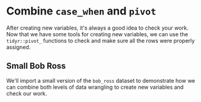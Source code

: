 # Combine `case_when` and `pivot`

After creating new variables, it's always a good idea to check your work. Now that we have some tools for creating new variables, we can use the `tidyr::pivot_` functions to check and make sure all the rows were properly assigned. 

## Small Bob Ross

We'll import a small version of the `bob_ross` dataset to demonstrate how we can combine both levels of data wrangling to create new variables and check our work. 


